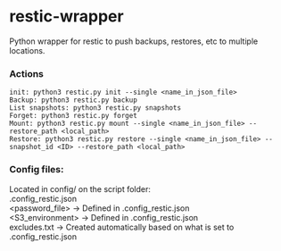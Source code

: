 # restic-wrapper
Python wrapper for restic to push backups, restores, etc to multiple locations.

### Actions

```
init: python3 restic.py init --single <name_in_json_file>
Backup: python3 restic.py backup
List snapshots: python3 restic.py snapshots
Forget: python3 restic.py forget
Mount: python3 restic.py mount --single <name_in_json_file> --restore_path <local_path>
Restore: python3 restic.py restore --single <name_in_json_file> --snapshot_id <ID> --restore_path <local_path>
```

### Config files:
Located in config/ on the script folder: <br>
.config_restic.json <br>
<password_file> → Defined in .config_restic.json <br>
<S3_environment> → Defined in .config_restic.json <br>
excludes.txt → Created automatically based on what is set to .config_restic.json
